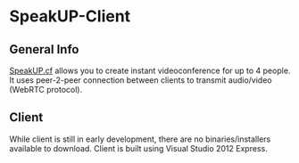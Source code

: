 # SpeakUP-Client
## General Info
[SpeakUP.cf](https://speakup.cf/) allows you to create instant videoconference for up to 4 people. It uses peer-2-peer connection between clients to transmit audio/video (WebRTC protocol).

## Client
While client is still in early development, there are no binaries/installers available to download. Client is built using Visual Studio 2012 Express.
